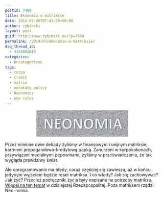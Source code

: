 ```yaml
---
postid: 7469
title: Ekonomia w matriksie
date: 2014-07-26T07:41:58+00:00
author: rybinski
layout: post
guid: http://www.rybinski.eu/?p=7469
permalink: /2014/07/ekonomia-w-matriksie/
dsq_thread_id:
  - 3150802810
categories:
  - Uncategorized
tags:
  - corpo
  - credit
  - matrix
  - monetaty policy
  - Neonomics
  - new rules
---
```

<p style="text-align: center;">
  <a href="/uploads/2014/07/neonomia.jpg"><img class="wp-image-7470 aligncenter" title="neonomia" src="/uploads/2014/07/neonomia-300x86.jpg" alt="" width="300" height="86" /></a>
</p>

Przez minione dwie dekady żyliśmy w finansowym i unijnym matriksie, karmieni propagandowo-kredytową papką. Zanurzeni w korpokokonach, przywiązani medialnymi pępowinami, żyliśmy w przeświadczeniu, że tak wygląda prawdziwy świat.

Ale oprogramowanie ma błędy, coraz częściej się zawiesza, aż w końcu jedynym wyjściem będzie reset matriksa. I co wtedy? Jak się zachowywać? Jak żyć? Przecież podręczniki życia były napisane na potrzeby matriksa. [Więcej na ten temat](http://www.ekonomia.rp.pl/artykul/705506,1128725-Ekonomia-w-matriksie.html) w dzisiejszej Rzeczpospolitej. Poza matriksem rządzi Neo-nomia.
